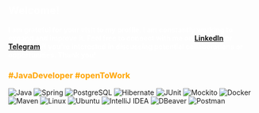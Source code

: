 ## <span style="color:white">Welcome!</span>
<span style="color:white">**I am grateful for your visit to my profile. 
I am constantly working to expand and improve it. 
Feel free to connect with me on [LinkedIn](https://www.linkedin.com/in/adukefan/) or [Telegram](https://t.me/aDukeFan) 
if you're interested in discussing potential collaborations or opportunities. 
Thank you!** </span>
### <span style="color:orange">#JavaDeveloper #openToWork </span>
![Java](https://img.shields.io/badge/Java-ED8B00?style=flat-square&logo=java&logoColor=white)
![Spring](https://img.shields.io/badge/Spring-6DB33F?style=flat-square&logo=spring&logoColor=white)
![PostgreSQL](https://img.shields.io/badge/PostgreSQL-316192?style=flat-square&logo=postgresql&logoColor=white)
![Hibernate](https://img.shields.io/badge/Hibernate-59666C?style=flat-square&logo=hibernate&logoColor=white)
![JUnit](https://img.shields.io/badge/JUnit-25A162?style=flat-square&logo=junit5&logoColor=white)
![Mockito](https://img.shields.io/badge/Mockito-6DB33F?style=flat-square&logo=mockito&logoColor=white)
![Docker](https://img.shields.io/badge/Docker-2496ED?style=flat-square&logo=docker&logoColor=white)
![Maven](https://img.shields.io/badge/Maven-C71A36?style=flat-square&logo=apache-maven&logoColor=white)
![Linux](https://img.shields.io/badge/Linux-FCC624?style=flat-square&logo=linux&logoColor=black)
![Ubuntu](https://img.shields.io/badge/Ubuntu-E95420?style=flat-square&logo=ubuntu&logoColor=white)
![IntelliJ IDEA](https://img.shields.io/badge/IntelliJ%20IDEA-000000?style=flat-square&logo=intellij-idea&logoColor=white)
![DBeaver](https://img.shields.io/badge/DBeaver-372923?style=flat-square&logo=dbeaver&logoColor=white)
![Postman](https://img.shields.io/badge/Postman-FF6C37?style=flat-square&logo=postman&logoColor=white)